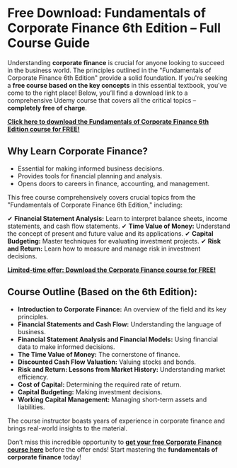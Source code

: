 # Free Download: Fundamentals of Corporate Finance 6th Edition – Full Course Guide

Understanding **corporate finance** is crucial for anyone looking to succeed in the business world. The principles outlined in the "Fundamentals of Corporate Finance 6th Edition" provide a solid foundation. If you're seeking a **free course based on the key concepts** in this essential textbook, you've come to the right place! Below, you’ll find a download link to a comprehensive Udemy course that covers all the critical topics – **completely free of charge**.

[**Click here to download the Fundamentals of Corporate Finance 6th Edition course for FREE!**](https://udemywork.com/fundamentals-of-corporate-finance-6th-edition)

## Why Learn Corporate Finance?

*   Essential for making informed business decisions.
*   Provides tools for financial planning and analysis.
*   Opens doors to careers in finance, accounting, and management.

This free course comprehensively covers crucial topics from the "Fundamentals of Corporate Finance 6th Edition," including:

✔ **Financial Statement Analysis:** Learn to interpret balance sheets, income statements, and cash flow statements.
✔ **Time Value of Money:** Understand the concept of present and future value and its applications.
✔ **Capital Budgeting:** Master techniques for evaluating investment projects.
✔ **Risk and Return:** Learn how to measure and manage risk in investment decisions.

[**Limited-time offer: Download the Corporate Finance course for FREE!**](https://udemywork.com/fundamentals-of-corporate-finance-6th-edition)

## Course Outline (Based on the 6th Edition):

*   **Introduction to Corporate Finance:** An overview of the field and its key principles.
*   **Financial Statements and Cash Flow:** Understanding the language of business.
*   **Financial Statement Analysis and Financial Models:** Using financial data to make informed decisions.
*   **The Time Value of Money:** The cornerstone of finance.
*   **Discounted Cash Flow Valuation:** Valuing stocks and bonds.
*   **Risk and Return: Lessons from Market History:** Understanding market efficiency.
*   **Cost of Capital:** Determining the required rate of return.
*   **Capital Budgeting:** Making investment decisions.
*   **Working Capital Management:** Managing short-term assets and liabilities.

The course instructor boasts years of experience in corporate finance and brings real-world insights to the material.

Don’t miss this incredible opportunity to **[get your free Corporate Finance course here](https://udemywork.com/fundamentals-of-corporate-finance-6th-edition)** before the offer ends! Start mastering the **fundamentals of corporate finance** today!

